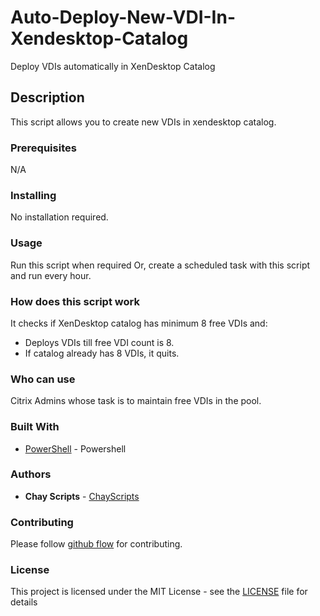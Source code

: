 # Auto-Deploy-New-VDI-In-Xendesktop-Catalog
Deploy VDIs automatically in XenDesktop Catalog

## Description

This script allows you to create new VDIs in xendesktop catalog.

### Prerequisites

N/A

### Installing

No installation required.

### Usage

Run this script when required Or, create a scheduled task with this script and run every hour.

### How does this script work

It checks if XenDesktop catalog has minimum 8 free VDIs and:
* Deploys VDIs till free VDI count is 8. 
* If catalog already has 8 VDIs, it quits.

### Who can use

Citrix Admins whose task is to maintain free VDIs in the pool.

### Built With

* [PowerShell](https://en.wikipedia.org/wiki/PowerShell) - Powershell

### Authors

* **Chay Scripts** - [ChayScripts](https://github.com/ChayScripts)

### Contributing

Please follow [github flow](https://guides.github.com/introduction/flow/index.html) for contributing.

### License

This project is licensed under the MIT License - see the [LICENSE](LICENSE) file for details
